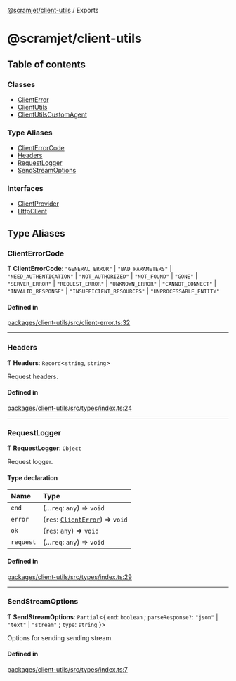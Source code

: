 [@scramjet/client-utils](README.md) / Exports

# @scramjet/client-utils

## Table of contents

### Classes

- [ClientError](classes/ClientError.md)
- [ClientUtils](classes/ClientUtils.md)
- [ClientUtilsCustomAgent](classes/ClientUtilsCustomAgent.md)

### Type Aliases

- [ClientErrorCode](modules.md#clienterrorcode)
- [Headers](modules.md#headers)
- [RequestLogger](modules.md#requestlogger)
- [SendStreamOptions](modules.md#sendstreamoptions)

### Interfaces

- [ClientProvider](interfaces/ClientProvider.md)
- [HttpClient](interfaces/HttpClient.md)

## Type Aliases

### ClientErrorCode

Ƭ **ClientErrorCode**: ``"GENERAL_ERROR"`` \| ``"BAD_PARAMETERS"`` \| ``"NEED_AUTHENTICATION"`` \| ``"NOT_AUTHORIZED"`` \| ``"NOT_FOUND"`` \| ``"GONE"`` \| ``"SERVER_ERROR"`` \| ``"REQUEST_ERROR"`` \| ``"UNKNOWN_ERROR"`` \| ``"CANNOT_CONNECT"`` \| ``"INVALID_RESPONSE"`` \| ``"INSUFFICIENT_RESOURCES"`` \| ``"UNPROCESSABLE_ENTITY"``

#### Defined in

[packages/client-utils/src/client-error.ts:32](https://github.com/scramjetorg/transform-hub/blob/HEAD/packages/client-utils/src/client-error.ts#L32)

___

### Headers

Ƭ **Headers**: `Record`<`string`, `string`\>

Request headers.

#### Defined in

[packages/client-utils/src/types/index.ts:24](https://github.com/scramjetorg/transform-hub/blob/HEAD/packages/client-utils/src/types/index.ts#L24)

___

### RequestLogger

Ƭ **RequestLogger**: `Object`

Request logger.

#### Type declaration

| Name | Type |
| :------ | :------ |
| `end` | (...`req`: `any`) => `void` |
| `error` | (`res`: [`ClientError`](classes/ClientError.md)) => `void` |
| `ok` | (`res`: `any`) => `void` |
| `request` | (...`req`: `any`) => `void` |

#### Defined in

[packages/client-utils/src/types/index.ts:29](https://github.com/scramjetorg/transform-hub/blob/HEAD/packages/client-utils/src/types/index.ts#L29)

___

### SendStreamOptions

Ƭ **SendStreamOptions**: `Partial`<{ `end`: `boolean` ; `parseResponse?`: ``"json"`` \| ``"text"`` \| ``"stream"`` ; `type`: `string`  }\>

Options for sending sending stream.

#### Defined in

[packages/client-utils/src/types/index.ts:7](https://github.com/scramjetorg/transform-hub/blob/HEAD/packages/client-utils/src/types/index.ts#L7)
